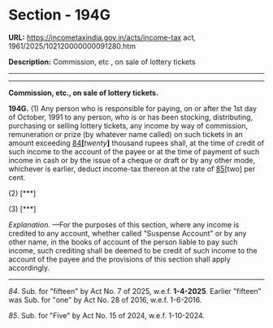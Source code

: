 # Section - 194G

**URL:** https://incometaxindia.gov.in/acts/income-tax act, 1961/2025/102120000000091280.htm

**Description:** Commission, etc , on sale of lottery tickets

---

****

**Commission, etc., on sale of lottery tickets.**

**194G.** (1) Any person who is responsible for paying, on or after the 1st day of October, 1991 to any person, who is or has been stocking, distributing, purchasing or selling lottery tickets, any income by way of commission, remuneration or prize (by whatever name called) on such tickets in an amount exceeding [84](javascript:ShowFootnote\('fn84'\);)**[**_twenty_**]** thousand rupees shall, at the time of credit of such income to the account of the payee or at the time of payment of such income in cash or by the issue of a cheque or draft or by any other mode, whichever is earlier, deduct income-tax thereon at the rate of [85](javascript:ShowFootnote\('fn85'\);)[two] per cent.

(2) [***]

(3) [***]

_Explanation._ —For the purposes of this section, where any income is credited to any account, whether called "Suspense Account" or by any other name, in the books of account of the person liable to pay such income, such crediting shall be deemed to be credit of such income to the account of the payee and the provisions of this section shall apply accordingly.

* * *

_84_. Sub. for "fifteen" by Act No. 7 of 2025, w.e.f. **1-4-2025**. Earlier "fifteen" was Sub. for "one" by Act No. 28 of 2016, w.e.f. 1-6-2016.

_85_. Sub. for "Five" by Act No. 15 of 2024, w.e.f. 1-10-2024.